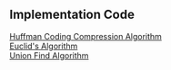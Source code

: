 ## Implementation Code

[Huffman Coding Compression Algorithm]() <br>
[Euclid's Algorithm]() <br>
[Union Find Algorithm]() <br>
